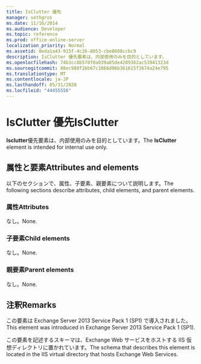 ```yaml
---
title: IsClutter 優先
manager: sethgros
ms.date: 11/16/2014
ms.audience: Developer
ms.topic: reference
ms.prod: office-online-server
localization_priority: Normal
ms.assetid: 0eda1a43-915f-4c26-8053-cbe8608ccbc9
description: IsClutter 優先要素は、内部使用のみを目的としています。
ms.openlocfilehash: 74b3cc8b570f0a039a85de4289362ac53941323d
ms.sourcegitcommit: 88ec988f2bb67c1866d06b361615f3674a24e795
ms.translationtype: MT
ms.contentlocale: ja-JP
ms.lasthandoff: 05/31/2020
ms.locfileid: "44455556"
---
```

# <a name="isclutter"></a><span data-ttu-id="32377-103">IsClutter 優先</span><span class="sxs-lookup"><span data-stu-id="32377-103">IsClutter</span></span>

<span data-ttu-id="32377-104">**Isclutter**優先要素は、内部使用のみを目的としています。</span><span class="sxs-lookup"><span data-stu-id="32377-104">The **IsClutter** element is intended for internal use only.</span></span> 

## <a name="attributes-and-elements"></a><span data-ttu-id="32377-105">属性と要素</span><span class="sxs-lookup"><span data-stu-id="32377-105">Attributes and elements</span></span>

<span data-ttu-id="32377-106">以下のセクションで、属性、子要素、親要素について説明します。</span><span class="sxs-lookup"><span data-stu-id="32377-106">The following sections describe attributes, child elements, and parent elements.</span></span>
  
### <a name="attributes"></a><span data-ttu-id="32377-107">属性</span><span class="sxs-lookup"><span data-stu-id="32377-107">Attributes</span></span>

<span data-ttu-id="32377-108">なし。</span><span class="sxs-lookup"><span data-stu-id="32377-108">None.</span></span>
  
### <a name="child-elements"></a><span data-ttu-id="32377-109">子要素</span><span class="sxs-lookup"><span data-stu-id="32377-109">Child elements</span></span>

<span data-ttu-id="32377-110">なし。</span><span class="sxs-lookup"><span data-stu-id="32377-110">None.</span></span>
  
### <a name="parent-elements"></a><span data-ttu-id="32377-111">親要素</span><span class="sxs-lookup"><span data-stu-id="32377-111">Parent elements</span></span>

<span data-ttu-id="32377-112">なし。</span><span class="sxs-lookup"><span data-stu-id="32377-112">None.</span></span>
  
## <a name="remarks"></a><span data-ttu-id="32377-113">注釈</span><span class="sxs-lookup"><span data-stu-id="32377-113">Remarks</span></span>

<span data-ttu-id="32377-114">この要素は Exchange Server 2013 Service Pack 1 (SP1) で導入されました。</span><span class="sxs-lookup"><span data-stu-id="32377-114">This element was introduced in Exchange Server 2013 Service Pack 1 (SP1).</span></span>
  
<span data-ttu-id="32377-115">この要素を記述するスキーマは、Exchange Web サービスをホストする IIS 仮想ディレクトリに置かれています。</span><span class="sxs-lookup"><span data-stu-id="32377-115">The schema that describes this element is located in the IIS virtual directory that hosts Exchange Web Services.</span></span>
  

